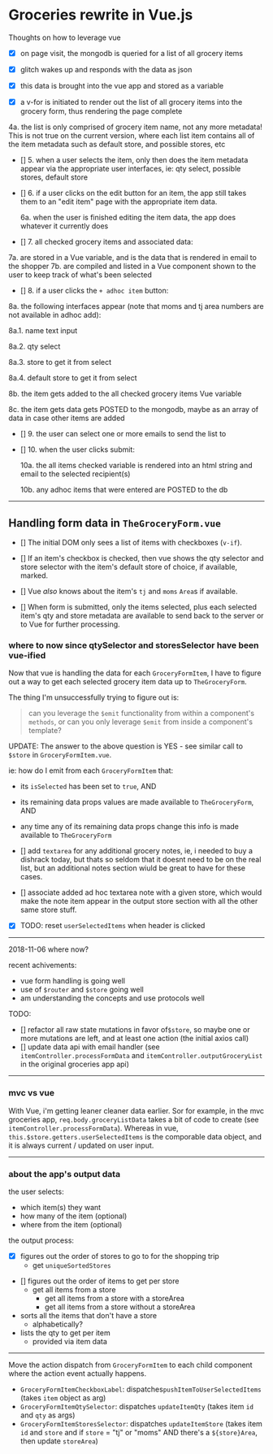 # Groceries rewrite in Vue.js

Thoughts on how to leverage vue

- [x] on page visit, the mongodb is queried for a list of all grocery items

- [x] glitch wakes up and responds with the data as json

- [x] this data is brought into the vue app and stored as a variable

- [x] a v-for is initiated to render out the list of all grocery items into the grocery form, thus rendering the page complete

4a. the list is only comprised of grocery item name, not any more metadata! This is not true on the current version, where each list item contains all of the item metadata such as default store, and possible stores, etc

- [] 5. when a user selects the item, only then does the item metadata appear via the appropriate user interfaces, ie: qty select, possible stores, default store

- [] 6. if a user clicks on the edit button for an item, the app still takes them to an "edit item" page with the appropriate item data.

  6a. when the user is finished editing the item data, the app does whatever it currently does

- [] 7. all checked grocery items and associated data:

7a. are stored in a Vue variable, and is the data that is rendered in email to the shopper
7b. are compiled and listed in a Vue component shown to the user to keep track of what's been selected

- [] 8. if a user clicks the `+ adhoc item` button:

8a. the following interfaces appear (note that moms and tj area numbers are not available in adhoc add):

8a.1. name text input

8a.2. qty select

8a.3. store to get it from select

8a.4. default store to get it from select

8b. the item gets added to the all checked grocery items Vue variable

8c. the item gets data gets POSTED to the mongodb, maybe as an array of data in case other items are added

- [] 9. the user can select one or more emails to send the list to

- [] 10. when the user clicks submit:

  10a. the all items checked variable is rendered into an html string and email to the selected recipient(s)

  10b. any adhoc items that were entered are POSTED to the db

---

## Handling form data in `TheGroceryForm.vue`

- [] The initial DOM only sees a list of items with checkboxes (`v-if`).

- [] If an item's checkbox is checked, then vue shows the qty selector and store selector with the item's default store of choice, if available, marked.

- [] Vue _also_ knows about the item's `tj` and `moms` `Area`s if available.

- [] When form is submitted, only the items selected, plus each selected item's qty and store metadata are available to send back to the server or to Vue for further processing.

### where to now since qtySelector and storesSelector have been vue-ified

Now that vue is handling the data for each `GroceryFormItem`, I have to figure out a way to get each selected grocery item data up to `TheGroceryForm`.

The thing I'm unsuccessfully trying to figure out is:

> can you leverage the `$emit` functionality from within a component's `methods`, or can you only leverage `$emit` from inside a component's template?

UPDATE: The answer to the above question is YES - see similar call to `$store` in `GroceryFormItem.vue`.

ie: how do I emit from each `GroceryFormItem` that:

- its `isSelected` has been set to `true`, AND
- its remaining data props values are made available to `TheGroceryForm`, AND
- any time any of its remaining data props change this info is made available to `TheGroceryForm`

- [] add `textarea` for any additional grocery notes, ie, i needed to buy a dishrack today, but thats so seldom that it doesnt need to be on the real list, but an additional notes section wiuld be great to have for these cases.

- [] associate added ad hoc textarea note with a given store, which would make the note item appear in the output store section with all the other same store stuff.

- [x] TODO: reset `userSelectedItems` when header is clicked

---

2018-11-06
where now?

recent achivements:

- vue form handling is going well
- use of `$router` and `$store` going well
- am understanding the concepts and use protocols well

TODO:

- [] refactor all raw state mutations in favor of`$store`, so maybe one or more mutations are left, and at least one action (the initial axios call)
- [] update data api with email handler (see `itemController.processFormData` and `itemController.outputGroceryList` in the original groceries app api)

---

### mvc vs vue

With Vue, i'm getting leaner cleaner data earlier. Sor for example, in the mvc groceries app, `req.body.groceryListData` takes a bit of code to create (see `itemController.processFormData`). Whereas in vue, `this.$store.getters.userSelectedItems` is the comporable data object, and it is always current / updated on user input.

---

### about the app's output data

the user selects:

- which item(s) they want
- how many of the item (optional)
- where from the item (optional)

the output process:

- [x] figures out the order of stores to go to for the shopping trip
  - get `uniqueSortedStores`
- [] figures out the order of items to get per store
  - get all items from a store
    - get all items from a store with a storeArea
    - get all items from a store without a storeArea
- sorts all the items that don't have a store
  - alphabetically?
- lists the qty to get per item
  - provided via item data

---

Move the action dispatch from `GroceryFormItem` to each child component where the action event actually happens.

- `GroceryFormItemCheckboxLabel`: dispatches`pushItemToUserSelectedItems` (takes `item` object as arg)
- `GroceryFormItemQtySelector`: dispatches `updateItemQty` (takes item `id` and `qty` as args)
- `GroceryFormItemStoresSelector`: dispatches `updateItemStore` (takes item `id` and `store` and if `store` = "tj" or "moms" AND there's a `${store}Area`, then update `storeArea`)
